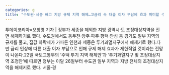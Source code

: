 ```yaml
---
categories: g
title: "수도권·세종 빼고 지방 규제 지역 해제…고금리 속 대출 이자 부담에 효과 미미할 수도"
---
```

투데이코리아=오창영 기자 | 정부가 세종을 제외한 지방 광역시·도 조정대상지역을 전면 해제하기로 했다. 수도권에서도 동두천·양주·파주·평택·안성 등 경기도 일부 지역의 규제를 풀고, 집값 하락세가 가파른 인천과 세종은 투기과열지구에서 해제키로 했다.다만 금리 인상에 따른 대출 이자 부담으로 인해 규제 해제 효과가 제한적일 것이라는 전망이 나온다.22일 국토교통부의 ‘주택 투기 지역 해제안’과 ‘투기과열지구 및 조정대상지역 조정안’에 따르면 정부는 이달 26일부터 수도권 일부 지역과 지방 전체의 조정대상지역을 해제키로 했다. 서울·경
